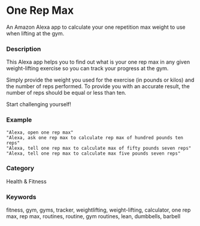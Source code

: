 # One Rep Max
An Amazon Alexa app to calculate your one repetition max weight to use when lifting at the gym.

### Description
This Alexa app helps you to find out what is your one rep max in any given weight-lifting exercise so you can track your progress at the gym.

Simply provide the weight you used for the exercise (in pounds or kilos) and the number of reps performed. To provide you with an accurate result, the number of reps should be equal or less than ten.

Start challenging yourself!

### Example
```
"Alexa, open one rep max"
"Alexa, ask one rep max to calculate rep max of hundred pounds ten reps"
"Alexa, tell one rep max to calculate max of fifty pounds seven reps"
"Alexa, tell one rep max to calculate max five pounds seven reps"
 ```

### Category
Health & Fitness

### Keywords
fitness, gym, gyms, tracker, weightlifting, weight-lifting, calculator, one rep max, rep max, routines, routine, gym routines, lean, dumbbells, barbell
